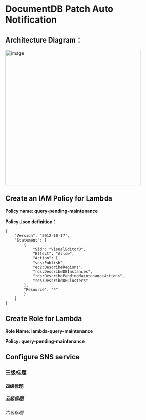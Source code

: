 # DocumentDB Patch Auto Notification
## Architecture Diagram：

<img width="422" alt="image" src="https://user-images.githubusercontent.com/50776512/216918607-dc639069-21c5-488e-b647-4c8d6e2bf31a.png">

## Create an IAM Policy for Lambda
**Policy name: query-pending-maintenance**

**Policy  Json definition：**
```
{
    "Version": "2012-10-17", 
    "Statement": [
        {
            "Sid": "VisualEditor0", 
            "Effect": "Allow", 
            "Action": [
            "sns:Publish", 
            "ec2:DescribeRegions", 
            "rds:DescribeDBInstances", 
            "rds:DescribePendingMaintenanceActions", 
            "rds:DescribeDBClusters"
        ],
        "Resource": "*"
        }
    ]
}
```
## Create Role for Lambda
**Role Name: lambda-query-maintenance**

**Policy: query-pending-maintenance**
## Configure SNS service

### 三级标题
#### 四级标题
##### 五级标题
###### 六级标题
